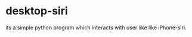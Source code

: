 desktop-siri
============

its a simple python program which interacts with user like like iPhone-siri.
